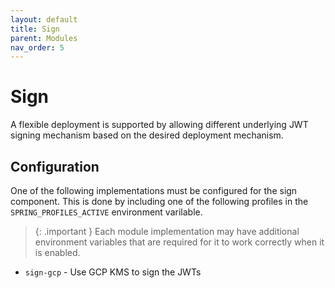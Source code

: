 ```yaml
---
layout: default
title: Sign
parent: Modules
nav_order: 5
---
```


# Sign

A flexible deployment is supported by allowing different underlying JWT signing mechanism based on the desired deployment mechanism.

## Configuration

One of the following implementations must be configured for the sign component.
This is done by including one of the following profiles in the `SPRING_PROFILES_ACTIVE` environment varilable.

> {: .important }
> Each module implementation may have additional environment variables that are required for it to work correctly when it is enabled.

- `sign-gcp` - Use GCP KMS to sign the JWTs
